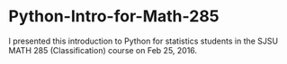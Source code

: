 # Python-Intro-for-Math-285
I presented this introduction to Python for statistics students in the SJSU MATH 285 (Classification) course on Feb 25, 2016.
